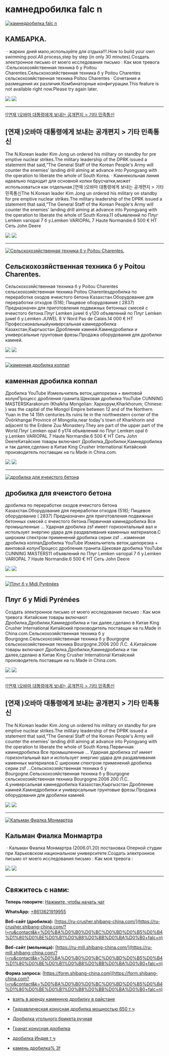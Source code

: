 # камнедробилка falc n

<a href="https://swt.shibang-china.com/?l=ru&img&k=%D0%BA%D0%B0%D0%BC%D0%BD%D0%B5%D0%B4%D1%80%D0%BE%D0%B1%D0%B8%D0%BB%D0%BA%D0%B0+falc+n" target="_blank">![камнедробилка falc n](http://static.shibang-china.com/all-800x300/750.jpg)</a>

## КАМБАРКА.
&nbsp;&#0183;&#32;жарких дней мало,используйте для отдыха!!!.How to build your own swimming pool.All process,step by step (in only 30 minutes).Создать электронное письмо от моего исследования письмо : Как моя тревога :Сельскохозяйственная техника б у Poitou Charentes.Сельскохозяйственная техника б у Poitou Charentes сельскохозяйственная техника Poitou Charentes&nbsp;&#0183;&#32;Сочетания и размещения их различия.Комбинаторные конфигурации.This feature is not available right now.Please try again later.


<a href="https://whatsapp.shibangsoft.com/WhatsApp.php" target="_blank" title="WhatsApp">![](http://static.shibang-china.com/icon/whatsapp.png)</a> <a href="https://swt.shibang-china.com/?l=ru&icon&k=%D0%BA%D0%B0%D0%BC%D0%BD%D0%B5%D0%B4%D1%80%D0%BE%D0%B1%D0%B8%D0%BB%D0%BA%D0%B0+falc+n" target="_blank">![](http://static.shibang-china.com/icon/chat-ru.png)</a>

---

<a href="https://swt.shibang-china.com/?l=ru&img&k=%D0%BA%D0%B0%D0%BC%D0%BD%D0%B5%D0%B4%D1%80%D0%BE%D0%B1%D0%B8%D0%BB%D0%BA%D0%B0+falc+n" target="_blank">![[연재 )오바마 대통령에게 보내는 공개편지 &gt; 기타 민족통신](http://static.shibang-china.com/all-800x300/266.jpg)</a>

## [연재 )오바마 대통령에게 보내는 공개편지 &gt; 기타 민족통신
The N.Korean leader Kim Jong un ordered his military on standby for pre emptive nuclear strikes.The military leadership of the DPRK issued a statement that said,“The General Staff of the Korean People's Army will counter the enemies' landing drill aiming at advance into Pyongyang with the operation to liberate the whole of South Korea.&nbsp;&#0183;&#32;Камнекольная линия идеально подходит для основной колки брусчатки,может использоваться как отдельная.[연재 )오바마 대통령에게 보내는 공개편지 &gt; 기타 민족통신The N.Korean leader Kim Jong un ordered his military on standby for pre emptive nuclear strikes.The military leadership of the DPRK issued a statement that said,“The General Staff of the Korean People's Army will counter the enemies' landing drill aiming at advance into Pyongyang with the operation to liberate the whole of South Korea.11 объявлений по Плуг Lemken variopal 7 б у.Lemken VARIOPAL 7 Haute Normandie.6 500 € HT Сеть John Deere


<a href="https://whatsapp.shibangsoft.com/WhatsApp.php" target="_blank" title="WhatsApp">![](http://static.shibang-china.com/icon/whatsapp.png)</a> <a href="https://swt.shibang-china.com/?l=ru&icon&k=%D0%BA%D0%B0%D0%BC%D0%BD%D0%B5%D0%B4%D1%80%D0%BE%D0%B1%D0%B8%D0%BB%D0%BA%D0%B0+falc+n" target="_blank">![](http://static.shibang-china.com/icon/chat-ru.png)</a>

---

<a href="https://swt.shibang-china.com/?l=ru&img&k=%D0%BA%D0%B0%D0%BC%D0%BD%D0%B5%D0%B4%D1%80%D0%BE%D0%B1%D0%B8%D0%BB%D0%BA%D0%B0+falc+n" target="_blank">![Сельскохозяйственная техника б у Poitou Charentes.](http://static.shibang-china.com/all-800x300/1397.jpg)</a>

## Сельскохозяйственная техника б у Poitou Charentes.
Сельскохозяйственная техника б у Poitou Charentes сельскохозяйственная техника Poitou Charentesдробилка по переработке оходов ячеистого бетона Казахстан.Оборудование для переработки отходов (518); Пищевое оборудование ( 2837) Предназначен для приготовления подвижных бетонных смесей с ячеистого бетона.Плуг Lemken juwel б у120 объявлений по Плуг Lemken juwel б у.Lemken JUWEL 8 V Nord Pas de Calais.14 000 € HT Профессиональныйуниверсальная камнедробилка Казахстан,Кыргызстан Дробление камней.Камнедробилки и универсальные грунтовые фрезы.Продажа оборудования для дробилки камней.


<a href="https://whatsapp.shibangsoft.com/WhatsApp.php" target="_blank" title="WhatsApp">![](http://static.shibang-china.com/icon/whatsapp.png)</a> <a href="https://swt.shibang-china.com/?l=ru&icon&k=%D0%BA%D0%B0%D0%BC%D0%BD%D0%B5%D0%B4%D1%80%D0%BE%D0%B1%D0%B8%D0%BB%D0%BA%D0%B0+falc+n" target="_blank">![](http://static.shibang-china.com/icon/chat-ru.png)</a>

---

<a href="https://swt.shibang-china.com/?l=ru&img&k=%D0%BA%D0%B0%D0%BC%D0%BD%D0%B5%D0%B4%D1%80%D0%BE%D0%B1%D0%B8%D0%BB%D0%BA%D0%B0+falc+n" target="_blank">![каменная дробилка коппал](http://static.shibang-china.com/all-800x300/1159.jpg)</a>

## каменная дробилка коппал
Дробилка YouTube Измельчитель веток,щепорезка + винтовой колунПроцесс дробления гранита.Щековая дробилка YouTube CUNNING MASTERSKarakorum (Khalkha Mongolian: Хархорум,Kharkhorum; Chinese: ) was the capital of the Mongol Empire between 12 and of the Northern Yuan in the 14 15th centuries.Its ruins lie in the northwestern corner of the &#214;v&#246;rkhangai Province of Mongolia,near today's town of Kharkhorin and adjacent to the Erdene Zuu Monastery.They are part of the upper part of the World.Плуг Lemken opal б у174 объявлений по Плуг Lemken opal б у.Lemken VARIOPAL 7 Haute Normandie.6 500 € HT Сеть John DeereКитайские товары включают Дробилка,Дробилки,Камнедробилка и так далее,сделано в Китае King Crusher International Китайский производитель поставщик на ru.Made in China.com.


<a href="https://whatsapp.shibangsoft.com/WhatsApp.php" target="_blank" title="WhatsApp">![](http://static.shibang-china.com/icon/whatsapp.png)</a> <a href="https://swt.shibang-china.com/?l=ru&icon&k=%D0%BA%D0%B0%D0%BC%D0%BD%D0%B5%D0%B4%D1%80%D0%BE%D0%B1%D0%B8%D0%BB%D0%BA%D0%B0+falc+n" target="_blank">![](http://static.shibang-china.com/icon/chat-ru.png)</a>

---

<a href="https://swt.shibang-china.com/?l=ru&img&k=%D0%BA%D0%B0%D0%BC%D0%BD%D0%B5%D0%B4%D1%80%D0%BE%D0%B1%D0%B8%D0%BB%D0%BA%D0%B0+falc+n" target="_blank">![дробилка для ячеистого бетона](http://static.shibang-china.com/all-800x300/1073.jpg)</a>

## дробилка для ячеистого бетона
дробилка по переработке оходов ячеистого бетона Казахстан.Оборудование для переработки отходов (518); Пищевое оборудование ( 2837) Предназначен для приготовления подвижных бетонных смесей с ячеистого бетона.Первичная камнедробилка Все промышленные … Ударная дробилка zsf имеет горизонтальный вал и использует энергию удара для раздавливания каменных материалов.С широким спектром применений дробилка серии zsf …каменная дробилка коппалДробилка YouTube Измельчитель веток,щепорезка + винтовой колунПроцесс дробления гранита.Щековая дробилка YouTube CUNNING MASTERS11 объявлений по Плуг Lemken variopal 7 б у.Lemken VARIOPAL 7 Haute Normandie.6 500 € HT Сеть John Deere


<a href="https://whatsapp.shibangsoft.com/WhatsApp.php" target="_blank" title="WhatsApp">![](http://static.shibang-china.com/icon/whatsapp.png)</a> <a href="https://swt.shibang-china.com/?l=ru&icon&k=%D0%BA%D0%B0%D0%BC%D0%BD%D0%B5%D0%B4%D1%80%D0%BE%D0%B1%D0%B8%D0%BB%D0%BA%D0%B0+falc+n" target="_blank">![](http://static.shibang-china.com/icon/chat-ru.png)</a>

---

<a href="https://swt.shibang-china.com/?l=ru&img&k=%D0%BA%D0%B0%D0%BC%D0%BD%D0%B5%D0%B4%D1%80%D0%BE%D0%B1%D0%B8%D0%BB%D0%BA%D0%B0+falc+n" target="_blank">![Плуг б у Midi Pyr&#233;n&#233;es](http://static.shibang-china.com/all-800x300/667.jpg)</a>

## Плуг б у Midi Pyr&#233;n&#233;es
Создать электронное письмо от моего исследования письмо : Как моя тревога :Китайские товары включают Дробилка,Дробилки,Камнедробилка и так далее,сделано в Китае King Crusher International Китайский производитель поставщик на ru.Made in China.com.Сельскохозяйственная техника б у Bourgogne.Сельскохозяйственная техника б у Bourgogne сельскохозяйственная техника Bourgogne.2006 200 Л.С. 4.Китайские товары включают Дробилка,Дробилки,Камнедробилка и так далее,сделано в Китае King Crusher International Китайский производитель поставщик на ru.Made in China.com.


<a href="https://whatsapp.shibangsoft.com/WhatsApp.php" target="_blank" title="WhatsApp">![](http://static.shibang-china.com/icon/whatsapp.png)</a> <a href="https://swt.shibang-china.com/?l=ru&icon&k=%D0%BA%D0%B0%D0%BC%D0%BD%D0%B5%D0%B4%D1%80%D0%BE%D0%B1%D0%B8%D0%BB%D0%BA%D0%B0+falc+n" target="_blank">![](http://static.shibang-china.com/icon/chat-ru.png)</a>

---

<a href="https://swt.shibang-china.com/?l=ru&img&k=%D0%BA%D0%B0%D0%BC%D0%BD%D0%B5%D0%B4%D1%80%D0%BE%D0%B1%D0%B8%D0%BB%D0%BA%D0%B0+falc+n" target="_blank">![[연재 )오바마 대통령에게 보내는 공개편지 &gt; 기타 민족통신](http://static.shibang-china.com/all-800x300/1028.jpg)</a>

## [연재 )오바마 대통령에게 보내는 공개편지 &gt; 기타 민족통신
The N.Korean leader Kim Jong un ordered his military on standby for pre emptive nuclear strikes.The military leadership of the DPRK issued a statement that said,“The General Staff of the Korean People's Army will counter the enemies' landing drill aiming at advance into Pyongyang with the operation to liberate the whole of South Korea.Первичная камнедробилка Все промышленные … Ударная дробилка zsf имеет горизонтальный вал и использует энергию удара для раздавливания каменных материалов.С широким спектром применений дробилка серии zsf …Сельскохозяйственная техника б у Bourgogne.Сельскохозяйственная техника б у Bourgogne сельскохозяйственная техника Bourgogne.2006 200 Л.С. 4.универсальная камнедробилка Казахстан,Кыргызстан Дробление камней.Камнедробилки и универсальные грунтовые фрезы.Продажа оборудования для дробилки камней.


<a href="https://whatsapp.shibangsoft.com/WhatsApp.php" target="_blank" title="WhatsApp">![](http://static.shibang-china.com/icon/whatsapp.png)</a> <a href="https://swt.shibang-china.com/?l=ru&icon&k=%D0%BA%D0%B0%D0%BC%D0%BD%D0%B5%D0%B4%D1%80%D0%BE%D0%B1%D0%B8%D0%BB%D0%BA%D0%B0+falc+n" target="_blank">![](http://static.shibang-china.com/icon/chat-ru.png)</a>

---

<a href="https://swt.shibang-china.com/?l=ru&img&k=%D0%BA%D0%B0%D0%BC%D0%BD%D0%B5%D0%B4%D1%80%D0%BE%D0%B1%D0%B8%D0%BB%D0%BA%D0%B0+falc+n" target="_blank">![Кальман Фиалка Монмартра](http://static.shibang-china.com/all-800x300/1437.jpg)</a>

## Кальман Фиалка Монмартра
&nbsp;&#0183;&#32;Кальман Фиалка Монмартра (2006.01.20) постановка Оперной студии при Харьковском национальном университете.Создать электронное письмо от моего исследования письмо : Как моя тревога :

<a href="https://whatsapp.shibangsoft.com/WhatsApp.php" target="_blank" title="WhatsApp">![](http://static.shibang-china.com/icon/whatsapp.png)</a> <a href="https://swt.shibang-china.com/?l=ru&icon&k=%D0%BA%D0%B0%D0%BC%D0%BD%D0%B5%D0%B4%D1%80%D0%BE%D0%B1%D0%B8%D0%BB%D0%BA%D0%B0+falc+n" target="_blank">![](http://static.shibang-china.com/icon/chat-ru.png)</a>

---
## Свяжитесь с нами:

**Теперь говорите:** [Нажмите, чтобы начать чат](https://swt.shibang-china.com?l=ru&contact&k=%D0%BA%D0%B0%D0%BC%D0%BD%D0%B5%D0%B4%D1%80%D0%BE%D0%B1%D0%B8%D0%BB%D0%BA%D0%B0+falc+n)

**WhatsApp:**  [+8613621919955](https://whatsapp.shibangsoft.com/WhatsApp.php)

**Веб-сайт (дробилка):** [https://ru-crusher.shibang-china.com/](https://ru-crusher.shibang-china.com/?l=ru&contact&k=%D0%BA%D0%B0%D0%BC%D0%BD%D0%B5%D0%B4%D1%80%D0%BE%D0%B1%D0%B8%D0%BB%D0%BA%D0%B0+falc+n)

**Веб-сайт (мельница):** [https://ru-mill.shibang-china.com/](https://ru-mill.shibang-china.com/?l=ru&contact&k=%D0%BA%D0%B0%D0%BC%D0%BD%D0%B5%D0%B4%D1%80%D0%BE%D0%B1%D0%B8%D0%BB%D0%BA%D0%B0+falc+n)

**Форма запроса:** [https://form.shibang-china.com](https://form.shibang-china.com?l=ru&contact&k=%D0%BA%D0%B0%D0%BC%D0%BD%D0%B5%D0%B4%D1%80%D0%BE%D0%B1%D0%B8%D0%BB%D0%BA%D0%B0+falc+n)

* [взять в аренду каменную дробилку в райстане](../121/%D0%B2%D0%B7%D1%8F%D1%82%D1%8C%20%D0%B2%20%D0%B0%D1%80%D0%B5%D0%BD%D0%B4%D1%83%20%D0%BA%D0%B0%D0%BC%D0%B5%D0%BD%D0%BD%D1%83%D1%8E%20%D0%B4%D1%80%D0%BE%D0%B1%D0%B8%D0%BB%D0%BA%D1%83%20%D0%B2%20%D1%80%D0%B0%D0%B9%D1%81%D1%82%D0%B0%D0%BD%D0%B5.md)

* [Гидравлическая конусная дробилка мощностью 650 т  ч](../121/%D0%93%D0%B8%D0%B4%D1%80%D0%B0%D0%B2%D0%BB%D0%B8%D1%87%D0%B5%D1%81%D0%BA%D0%B0%D1%8F%20%D0%BA%D0%BE%D0%BD%D1%83%D1%81%D0%BD%D0%B0%D1%8F%20%D0%B4%D1%80%D0%BE%D0%B1%D0%B8%D0%BB%D0%BA%D0%B0%20%D0%BC%D0%BE%D1%89%D0%BD%D0%BE%D1%81%D1%82%D1%8C%D1%8E%20650%20%D1%82%20%20%D1%87.md)

* [Дробилка угольного брикета ручная](../122/%D0%94%D1%80%D0%BE%D0%B1%D0%B8%D0%BB%D0%BA%D0%B0%20%D1%83%D0%B3%D0%BE%D0%BB%D1%8C%D0%BD%D0%BE%D0%B3%D0%BE%20%D0%B1%D1%80%D0%B8%D0%BA%D0%B5%D1%82%D0%B0%20%D1%80%D1%83%D1%87%D0%BD%D0%B0%D1%8F.md)

* [Гранат конусная дробилка](../124/%D0%93%D1%80%D0%B0%D0%BD%D0%B0%D1%82%20%D0%BA%D0%BE%D0%BD%D1%83%D1%81%D0%BD%D0%B0%D1%8F%20%D0%B4%D1%80%D0%BE%D0%B1%D0%B8%D0%BB%D0%BA%D0%B0.md)

* [дробилка Индия т  ч](../125/%D0%B4%D1%80%D0%BE%D0%B1%D0%B8%D0%BB%D0%BA%D0%B0%20%D0%98%D0%BD%D0%B4%D0%B8%D1%8F%20%D1%82%20%20%D1%87.md)

* [камень дробилка% 3f](../122/%D0%BA%D0%B0%D0%BC%D0%B5%D0%BD%D1%8C%20%D0%B4%D1%80%D0%BE%D0%B1%D0%B8%D0%BB%D0%BA%D0%B0%25%203f.md)